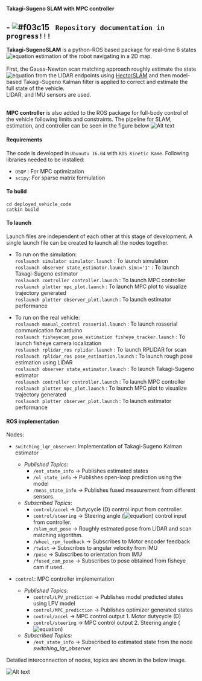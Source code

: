 #### Takagi-Sugeno SLAM with MPC controller

## - ![#f03c15](https://via.placeholder.com/15/f03c15/000000?text=+) ` Repository documentation in progress!!!`

**Takagi-SugenoSLAM** is a python-ROS based package for real-time 6 states 
![equation](https://latex.codecogs.com/gif.latex?[v_x,&space;v_y,&space;\omega,&space;X,&space;Y,&space;\theta]^T) estimation of the robot navigating in a 2D map. <br />
<br />
First, the Gauss-Newton scan matching approach roughly estimate the state ![equation](https://latex.codecogs.com/gif.latex?[X,&space;Y,&space;\theta]^T) from the LIDAR endpoints using [HectorSLAM](http://wiki.ros.org/hector_slam) and then model-based Takagi-Sugeno Kalman filter is applied to correct and estimate the full state of the vehicle. <br />
LIDAR, and IMU sensors are used.<br />
<br />

**MPC controller** is also added to the ROS package for full-body control of the vehicle following limits and constraints. The pipeline for SLAM, estimation, and controller can be seen in the figure below 
![Alt text](https://i.ibb.co/zsq8ZD6/scheme.png)

<!---
The vehicle model is represented as, <br /> <br />
![equation](https://latex.codecogs.com/gif.latex?\dot{v_x}&space;=&space;\frac{1}{m}(F_{rx}&space;-&space;F_{flat}\sin(\delta)&space;&plus;&space;mv_y&space;\omega)&space;\newline&space;\dot{v_y}&space;=&space;\frac{1}{m}(F_{flat}\cos(\delta)&space;&plus;&space;F_{ry}&space;-&space;mv_x&space;\omega)\newline&space;\dot{\omega}&space;=&space;\frac{1}{I_z}(l_f&space;F_{flat}\cos(\delta)&space;-&space;l_r&space;F_{ry})&space;\newline&space;\dot{X}&space;=&space;v_x&space;cos(\theta)&space;-&space;v_y&space;sin(\theta)&space;\label{eq:mod_final_X}\newline&space;\dot{Y}&space;=&space;v_x&space;sin(\theta)&space;&plus;&space;v_y&space;cos(\theta)&space;\label{eq:mod_final_Y}\newline&space;\dot{\theta}&space;=&space;\omega&space;\newline) <br /> <br />
where the longitudinal force and lateral forces are, <br /> <br />
![equation](https://latex.codecogs.com/gif.latex?F_{rx}&space;=&space;(C_{m0}&space;-&space;C_{m_1}v_x)D&space;-C_{0}v_x&space;-&space;C_1&space;-&space;\frac{C_D&space;A&space;\rho&space;v_x^2}{2}&space;\label{eq:mod_final_frx}&space;\newline&space;F_{flat}&space;=&space;2C_{af}\left(&space;\delta&space;-&space;\arctan&space;\left(\frac{v_y&space;&plus;&space;l_f&space;\dot{\theta}}{v_x}&space;\right)\right)&space;\label{eq:mod_final_fflat}&space;\newline&space;F_{ry}&space;=&space;-&space;2C_{ar}\arctan&space;\left(&space;\frac{v_y&space;-&space;l_r&space;\dot{\theta}}{v_x}\right)) 
--->
#### Requirements
The code is developed in `Ubunutu 16.04` with `ROS Kinetic Kame`.
Following libraries needed to be installed:
* `OSQP` : For MPC optimization
* `scipy`: For sparse matrix formulation

#### To build
`cd deployed_vehicle_code` <br />
`catkin build`
#### To launch
Launch files are independent of each other at this stage of development. A single launch file can be created to launch all the nodes together. 
* To run on the simulation: <br />
   `roslaunch simulator simulator.launch` : To launch simulation <br />
   `roslaunch observer state_estimator.launch sim:='1'` : To launch Takagi-Sugeno estimator <br />
   `roslaunch controller controller.launch` : To launch MPC controller <br />
   `roslaunch plotter mpc_plot.launch` : To launch MPC plot to visualize trajectory generated <br />
   `roslaunch plotter observer_plot.launch` : To launch estimator performance <br />  
   
* To run on the real vehicle: <br /> 
   `roslaunch manual_control rosserial.launch` : To launch rosserial communication for arduino <br /> 
   `roslaunch fisheyecam_pose_estimation fisheye_tracker.launch` : To launch fisheye camera localization <br />
   `roslaunch rplidar_ros rplidar.launch` : To launch RPLIDAR for scan  <br />
   `roslaunch rplidar_ros pose_estimation.launch` : To launch rough pose estimation using LIDAR <br /> 
   `roslaunch observer state_estimator.launch` : To launch Takagi-Sugeno estimator <br /> 
   `roslaunch controller controller.launch` : To launch MPC controller <br />
   `roslaunch plotter mpc_plot.launch` : To launch MPC plot to visualize trajectory generated <br />
   `roslaunch plotter observer_plot.launch` : To launch estimator performance <br /> 
#### ROS implementation
Nodes:

* `switching_lqr_observer`: Implementation of Takagi-Sugeno Kalman estimator <br /> 
  * *Published Topics*: 
      * `/est_state_info` -> Publishes estimated states
      * `/ol_state_info`  -> Publishes open-loop prediction using the model
      * `/meas_state_info` -> Publishes fused measurement from different sensors.  
  * *Subscribed Topics*: 
      * `control/accel` -> Dutycycle (D) control input from controller. 
      * `control/steering` -> Steering angle (![equation](https://latex.codecogs.com/gif.latex?\delta)) control input from controller. 
      * `/slam_out_pose` -> Roughly estmated pose from LIDAR and scan matching algorithm.
      * `/wheel_rpm_feedback` -> Subscribes to Motor encoder feedback
      * `/twist` -> Subscribes to angular velocity from IMU
      * `/pose` -> Subscribes to orientation from IMU
      * `/fused_cam_pose` -> Subscribes to pose obtained from fisheye cam if used.

* `control`: MPC controller implementation <br /> 
  * *Published Topics*: 
      * `control/LPV_prediction` -> Publishes model predicted states using LPV model
      * `control/MPC_prediction`  -> Publishes optimizer generated states
      * `control/accel` -> MPC control output 1. Motor dutycycle (D) 
      * `control/steering` -> MPC control output 2. Steering angle (![equation](https://latex.codecogs.com/gif.latex?\delta))
  * *Subscribed Topics*: 
      * `/est_state_info` -> Subscribed to estimated state from the node *switching_lqr_observer*


Detailed interconnection of nodes, topics are shown in the below image. 

![Alt text](https://i.ibb.co/FhZ9kkw/rosgraph-real.png)
